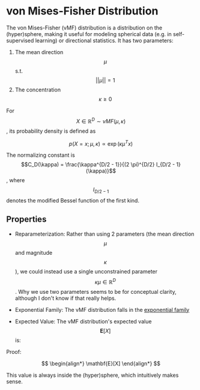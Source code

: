 # von Mises-Fisher Distribution

The von Mises-Fisher (vMF) distribution is a distribution on the (hyper)sphere, making it
useful for modeling spherical data (e.g. in self-supervised learning) or directional statistics.
It has two parameters:

1. The mean direction $$\mu$$ s.t. $$\lvert \lvert \mu \rvert \rvert = 1$$
2. The concentration $$\kappa \geq 0$$

For $$X \in \mathbb{R}^{D} \sim vMF(\mu, \kappa)$$, its probability density is defined as

$$p(X=x; \mu, \kappa) \propto \exp( \kappa \mu^T x)$$

The normalizing constant is $$C_D(\kappa) = \frac{\kappa^{D/2 - 1}}{(2 \pi)^{D/2} I_{D/2 - 1}(\kappa)}$$,
where $$I_{D/2 - 1}$$ denotes the modified Bessel function of the first kind.

## Properties

- Reparameterization: Rather than using 2 parameters (the mean direction $$\mu$$ and magnitude $$\kappa$$),
  we could instead use a single unconstrained parameter $$\kappa \mu \in \mathbb{R}^D$$. Why we use
  two parameters seems to be for conceptual clarity, although I don't know if that really
  helps.

- Exponential Family: The vMF distribution falls in the [exponential family](exponential_family_distributions.md)

- Expected Value: The vMF distribution's expected value $$\mathbf{E}[X]$$ is:

Proof:

$$
\begin{align*}
\mathbf{E}[X]
\end{align*}
$$

This value is always inside the (hyper)sphere, which intuitively makes sense.